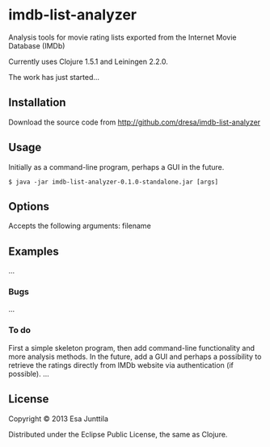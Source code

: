 # imdb-list-analyzer

Analysis tools for movie rating lists exported from the Internet Movie Database (IMDb)

Currently uses Clojure 1.5.1 and Leiningen 2.2.0.

The work has just started...

## Installation

Download the source code from http://github.com/dresa/imdb-list-analyzer

## Usage

Initially as a command-line program, perhaps a GUI in the future.

    $ java -jar imdb-list-analyzer-0.1.0-standalone.jar [args]

## Options

Accepts the following arguments: filename

## Examples

...

### Bugs

...
### To do

First a simple skeleton program, then add command-line functionality and
more analysis methods. In the future, add a GUI and perhaps a possibility to
retrieve the ratings directly from IMDb website via authentication (if possible).
...

## License

Copyright © 2013 Esa Junttila

Distributed under the Eclipse Public License, the same as Clojure.
